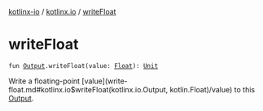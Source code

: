 [kotlinx-io](../index.md) / [kotlinx.io](index.md) / [writeFloat](./write-float.md)

# writeFloat

`fun `[`Output`](-output/index.md)`.writeFloat(value: `[`Float`](https://kotlinlang.org/api/latest/jvm/stdlib/kotlin/-float/index.html)`): `[`Unit`](https://kotlinlang.org/api/latest/jvm/stdlib/kotlin/-unit/index.html)

Write a floating-point [value](write-float.md#kotlinx.io$writeFloat(kotlinx.io.Output, kotlin.Float)/value) to this [Output](-output/index.md).


